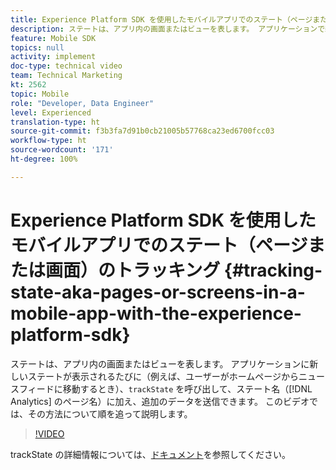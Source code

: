 ```yaml
---
title: Experience Platform SDK を使用したモバイルアプリでのステート（ページまたは画面）のトラッキング
description: ステートは、アプリ内の画面またはビューを表します。 アプリケーションで新しいステートが表示されるたびに、例えばホームページからニュースフィードに移動すると、「trackState」が呼び出され、ステート名（Analytics ではページ名）に加え、追加のデータが送信されます。 このビデオでは、その方法について順を追って説明します。
feature: Mobile SDK
topics: null
activity: implement
doc-type: technical video
team: Technical Marketing
kt: 2562
topic: Mobile
role: "Developer, Data Engineer"
level: Experienced
translation-type: ht
source-git-commit: f3b3fa7d91b0cb21005b57768ca23ed6700fcc03
workflow-type: ht
source-wordcount: '171'
ht-degree: 100%

---
```



# Experience Platform SDK を使用したモバイルアプリでのステート（ページまたは画面）のトラッキング {#tracking-state-aka-pages-or-screens-in-a-mobile-app-with-the-experience-platform-sdk}

ステートは、アプリ内の画面またはビューを表します。 アプリケーションに新しいステートが表示されるたびに（例えば、ユーザーがホームページからニュースフィードに移動するとき）、`trackState` を呼び出して、ステート名（[!DNL Analytics] のページ名）に加え、追加のデータを送信できます。 このビデオでは、その方法について順を追って説明します。

>[!VIDEO](https://video.tv.adobe.com/v/26260/?quality=12)

trackState の詳細情報については、[ドキュメント](https://aep-sdks.gitbook.io/docs/using-mobile-extensions/mobile-core/configuration-reference/mobile-core-api-reference)を参照してください。
